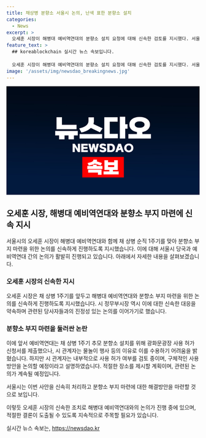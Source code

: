 ```yaml
---
title: 채상병 분향소 서울시 논의, 난색 표한 분향소 설치
categories:
  - News
excerpt: >
  오세훈 시장이 해병대 예비역연대의 분향소 설치 요청에 대해 신속한 검토를 지시했다. 서울시는 채 상병 1주기를 앞두고 분향소 후보지를 찾고 있으며, 시장은 관련 논의를 적극적으로 추진하라고 정무부시장에게 지시했다. 이에 정무부시장은 예비역연대와 협의를 이어가기로 했다. 서울시는 요청을 수용하기 어려워 보였지만, 내부적으로 검토 중이며 구체적인 사용 방안을 논의할 예정이라고 밝혔다. (150자)
feature_text: >
  ## koreablockchain 실시간 뉴스 속보입니다.

  오세훈 시장이 해병대 예비역연대의 분향소 설치 요청에 대해 신속한 검토를 지시했다. 서울시는 채 상병 1주기를 앞두고 분향소 후보지를 찾고 있으며, 시장은 관련 논의를 적극적으로 추진하라고 정무부시장에게 지시했다. 이에 정무부시장은 예비역연대와 협의를 이어가기로 했다. 서울시는 요청을 수용하기 어려워 보였지만, 내부적으로 검토 중이며 구체적인 사용 방안을 논의할 예정이라고 밝혔다. (150자)
image: '/assets/img/newsdao_breakingnews.jpg'
---
```


<p><img src="/assets/img/newsdao_breakingnews.jpg" alt="koreablockchain 속보" /></p>

<h2>오세훈 시장, 해병대 예비역연대와 분향소 부지 마련에 신속 지시</h2>

<p>서울시의 오세훈 시장이 해병대 예비역연대와 함께 채 상병 순직 1주기를 맞아 분향소 부지 마련을 위한 논의를 신속하게 진행하도록 지시했습니다. 이에 대해 서울시 당국과 예비역연대 간의 논의가 활발히 진행되고 있습니다. 아래에서 자세한 내용을 살펴보겠습니다.</p>

<h3>오세훈 시장의 신속한 지시</h3>

<p>오세훈 시장은 채 상병 1주기를 앞두고 해병대 예비역연대와 분향소 부지 마련을 위한 논의를 신속하게 진행하도록 지시했습니다. 시 정무부시장 역시 이에 대한 신속한 대응을 약속하며 관련된 당사자들과의 진정성 있는 논의를 이어가기로 했습니다.</p>

<h3>분향소 부지 마련을 둘러싼 논란</h3>

<p>이에 앞서 예비역연대는 채 상병 1주기 추모 분향소 설치를 위해 광화문광장 사용 허가 신청서를 제출했으나, 시 관계자는 물놀이 행사 등의 이유로 이를 수용하기 어려움을 밝혔습니다. 하지만 시 관계자는 내부적으로 사용 허가 여부를 검토 중이며, 구체적인 사용 방안을 논의할 예정이라고 설명하였습니다. 적절한 장소를 제시할 계획이며, 관련된 논의가 계속될 예정입니다. </p>

<p>서울시는 이번 사안을 신속히 처리하고 분향소 부지 마련에 대한 해결방안을 마련할 것으로 보입니다.</p>

<p>이렇듯 오세훈 시장의 신속한 조치로 해병대 예비역연대와의 논의가 진행 중에 있으며, 적절한 결론이 도출될 수 있도록 지속적으로 주목할 필요가 있습니다.</p>
실시간 뉴스 속보는, <a href="https://newsdao.kr" rel="dofollow">https://newsdao.kr</a>


